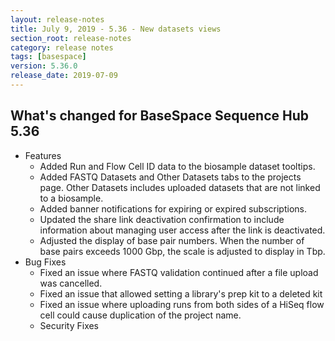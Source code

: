 ```yaml
---
layout: release-notes
title: July 9, 2019 - 5.36 - New datasets views
section_root: release-notes
category: release notes
tags: [basespace]
version: 5.36.0
release_date: 2019-07-09
---
```


## What's changed for BaseSpace Sequence Hub 5.36
- Features
  -	Added Run and Flow Cell ID data to the biosample dataset tooltips.
  -	Added FASTQ Datasets and Other Datasets tabs to the projects page. Other Datasets includes uploaded datasets that are not linked to a biosample. 
  -	Added banner notifications for expiring or expired subscriptions. 
  -	Updated the share link deactivation confirmation to include information about managing user access after the link is deactivated. 
  -	Adjusted the display of base pair numbers. When the number of base pairs exceeds 1000 Gbp, the scale is adjusted to display in Tbp.
- Bug Fixes
  -	Fixed an issue where FASTQ validation continued after a file upload was cancelled. 
  -	Fixed an issue that allowed setting a library's prep kit to a deleted kit
  -	Fixed an issue where uploading runs from both sides of a HiSeq flow cell could cause duplication of the project name. 
  -	Security Fixes

